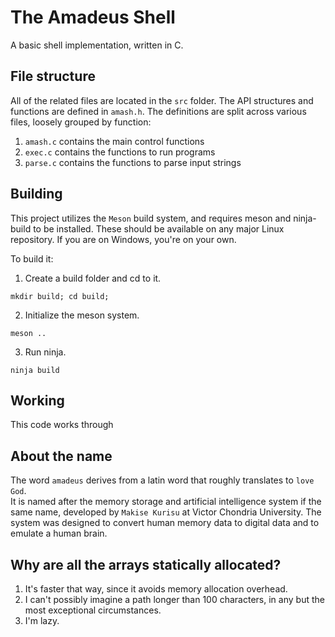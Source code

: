 The Amadeus Shell
=======

A basic shell implementation, written in C.

## File structure
All of the related files are located in the `src` folder.
The API structures and functions are defined in `amash.h`.
The definitions are split across various files, loosely grouped by function:
1. `amash.c` contains the main control functions
2. `exec.c` contains the functions to run programs
3. `parse.c` contains the functions to parse input strings  

## Building
This project utilizes the `Meson` build system, and requires meson and ninja-build to be installed.
These should be available on any major Linux repository.
If you are on Windows, you're on your own.  

To build it:

1. Create a build folder and cd to it.
```
mkdir build; cd build;
```
2. Initialize the meson system.
```
meson ..
```
3. Run ninja.
```
ninja build
```
## Working
This code works through

## About the name
The word `amadeus` derives from a latin word that roughly translates to `love God`.   
It is named after the memory storage and artificial intelligence system if the same name, developed by `Makise Kurisu` at Victor Chondria University.
The system was designed to convert human memory data to digital data and to emulate a human brain.

## Why are all the arrays statically allocated?

1. It's faster that way, since it avoids memory allocation overhead.
2. I can't possibly imagine a path longer than 100 characters, in any but the most exceptional circumstances.
3. I'm lazy.
